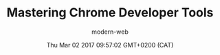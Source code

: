 ---
title: Mastering Chrome Developer Tools
slug: video-mastering-chrome-dev-tools
date: Thu Mar 02 2017 09:57:02 GMT+0200 (CAT)
media-id: ZRr9X-rD3Hc
kind: youtube
section: video
author: modern-web
---